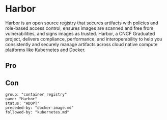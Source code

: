 # Harbor

Harbor is an open source registry that secures artifacts with policies and role-based access control, ensures images are scanned and free from vulnerabilities, and signs images as trusted. Harbor, a CNCF Graduated project, delivers compliance, performance, and interoperability to help you consistently and securely manage artifacts across cloud native compute platforms like Kubernetes and Docker.

## Pro

## Con

```
group: "container registry"
name: "Harbor"
status: "ADOPT"
preceded-by: "docker-image.md"
followed-by: "kubernetes.md" 
```